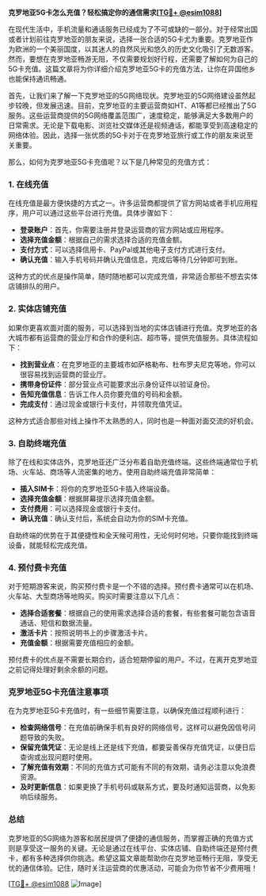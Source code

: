 **克罗地亚5G卡怎么充值？轻松搞定你的通信需求[[TG💪+ @esim1088](https://t.me/s/esim1088)]**

在现代生活中，手机流量和通话服务已经成为了不可或缺的一部分。对于经常出国或者计划前往克罗地亚的朋友来说，选择一张合适的5G卡尤为重要。克罗地亚作为欧洲的一个美丽国度，以其迷人的自然风光和悠久的历史文化吸引了无数游客。然而，要想在克罗地亚畅游无阻，不仅需要规划好行程，还需要了解如何为自己的5G卡充值。这篇文章将为你详细介绍克罗地亚5G卡的充值方法，让你在异国他乡也能保持通讯畅通。

首先，让我们来了解一下克罗地亚的5G网络现状。克罗地亚的5G网络建设虽然起步较晚，但发展迅速。目前，克罗地亚的主要运营商如HT、A1等都已经推出了5G服务。这些运营商提供的5G网络覆盖范围广，速度稳定，能够满足大多数用户的日常需求。无论是下载电影、浏览社交媒体还是视频通话，都能享受到高速稳定的网络体验。因此，选择一张优质的5G卡对于在克罗地亚旅行或工作的朋友来说至关重要。

那么，如何为克罗地亚5G卡充值呢？以下是几种常见的充值方式：

### 1. 在线充值

在线充值是最方便快捷的方式之一。许多运营商都提供了官方网站或者手机应用程序，用户可以通过这些平台进行充值。具体步骤如下：

- **登录账户**：首先，你需要注册并登录运营商的官方网站或应用程序。
- **选择充值金额**：根据自己的需求选择合适的充值金额。
- **支付方式**：可以选择信用卡、PayPal或其他电子支付方式进行支付。
- **确认充值**：输入手机号码并确认充值信息，完成后等待几分钟即可到账。

这种方式的优点是操作简单，随时随地都可以完成充值，非常适合那些不想去实体店铺排队的用户。

### 2. 实体店铺充值

如果你更喜欢面对面的服务，可以选择到当地的实体店铺进行充值。克罗地亚的各大城市都有运营商的营业厅和合作的便利店、超市等，提供充值服务。具体流程如下：

- **找到营业点**：在克罗地亚的主要城市如萨格勒布、杜布罗夫尼克等地，你可以很容易找到运营商的营业厅。
- **携带身份证件**：部分营业点可能要求出示身份证件以验证身份。
- **告知充值信息**：告诉工作人员你要充值的号码和金额。
- **完成支付**：通过现金或银行卡支付，并领取充值凭证。

这种方式适合那些对线上操作不太熟悉的人，同时也是一种面对面交流的好机会。

### 3. 自助终端充值

除了在线和实体店外，克罗地亚还广泛分布着自助充值终端。这些终端通常位于机场、火车站、商场等人流密集的地方。使用自助终端充值非常简单：

- **插入SIM卡**：将你的克罗地亚5G卡插入终端设备。
- **选择充值金额**：根据屏幕提示选择充值金额。
- **支付费用**：可以选择现金或银行卡支付。
- **确认充值**：确认支付后，系统会自动为你的SIM卡充值。

自助终端的优势在于其便捷性和全天候可用性，无论何时何地，只要你能找到终端设备，就能轻松完成充值。

### 4. 预付费卡充值

对于短期游客来说，购买预付费卡是一个不错的选择。预付费卡通常可以在机场、火车站、大型商场等地购买。购买时需要注意以下几点：

- **选择合适套餐**：根据自己的使用需求选择合适的套餐，有些套餐可能包含语音通话、短信和数据流量。
- **激活卡片**：按照说明书上的步骤激活卡片。
- **充值金额**：根据需要充值相应的金额。

预付费卡的优点是不需要长期合约，适合短期停留的用户。不过，在离开克罗地亚之前记得处理好剩余余额的问题。

### 克罗地亚5G卡充值注意事项

在为克罗地亚5G卡充值时，有一些细节需要注意，以确保充值过程顺利进行：

- **检查网络信号**：在充值前确保手机有良好的网络信号，这样可以避免因信号问题导致的失败。
- **保留充值凭证**：无论是线上还是线下充值，都要妥善保存充值凭证，以便日后查询或出现问题时使用。
- **了解充值有效期**：不同的充值方式可能有不同的有效期，请务必注意以免浪费资源。
- **及时更新信息**：如果更换了手机号码或联系方式，要及时通知运营商，以免影响后续服务。

### 总结

克罗地亚的5G网络为游客和居民提供了便捷的通信服务，而掌握正确的充值方式则是享受这一服务的关键。无论是通过在线平台、实体店铺、自助终端还是预付费卡，都有多种选择供你挑选。希望这篇文章能帮助你在克罗地亚畅行无阻，享受无忧的通信体验。记住，随时关注运营商的优惠活动，可能会为你节省不少费用哦！

[[TG💪+ @esim1088](https://t.me/s/esim1088) ![Image](https://i.postimg.cc/4NQfJmqS/Snipaste-2025-05-13-00-14-12.png)]